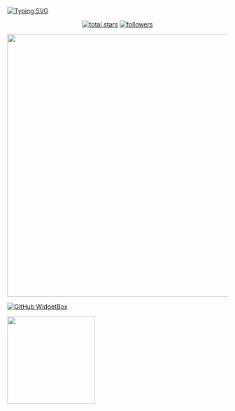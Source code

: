 [![Typing SVG](https://readme-typing-svg.herokuapp.com?font=Yellowtail&color=%23000000&size=30&center=true&vCenter=true&lines=Wellcome+to+ndracenter;MyhobbyProggrammers;I+live+in+Indonesia)](https://git.io/typing-svg)

<p align="center">
  <a href="https://github.com/ndracenter?tab=repositories&sort=stargazers">
    <img alt="total stars" title="Total stars on GitHub" src="https://custom-icon-badges.herokuapp.com/badge/dynamic/json?logo=star&color=55960c&labelColor=488207&label=Stars&style=for-the-badge&query=%24.stars&url=https://api.github-star-counter.workers.dev/user/ndracenter"/></a>
  <a href="https://github.com/ndracenter?tab=followers">
    <img alt="followers" title="Follow me on Github" src="https://custom-icon-badges.herokuapp.com/github/followers/ndracenter?color=236ad3&labelColor=1155ba&style=for-the-badge&logo=person-add&label=Follow&logoColor=white"/></a>
</p>

<img src="https://github-widgetbox.vercel.app/api/profile?username=ndracenter&data=followers,repositories,stars,commits" width="600">

[![GitHub WidgetBox](https://github-widgetbox.vercel.app/api/skills?names=js,php,python,html,css,json,bash)](https://github.com/ndracenter)

<img style="height: 200px" src="https://bad-apple-github-readme.vercel.app/api?show_bg=1&username=ndracenter"></a>


